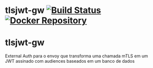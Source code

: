 tlsjwt-gw [![Build Status](https://travis-ci.org/fams/tlsjwt-gw.svg?branch=master)](https://travis-ci.org/fams/tlsjwt-gw) [![Docker Repository](https://img.shields.io/docker/build/fams/tlsjwt-gw "Docker Repository")](https://hub.docker.com/r/fams/tlsjwt-gw) 
==========



# tlsjwt-gw
External Auth para o envoy que transforma uma chamada mTLS em um JWT assinado com audiences baseados em um banco de dados
